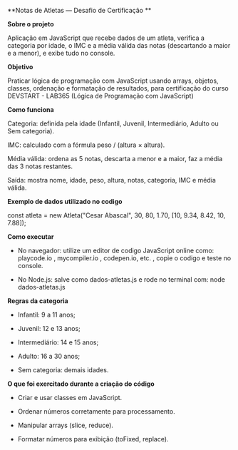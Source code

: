 **Notas de Atletas  — Desafio de Certificação **

**Sobre o projeto**

Aplicação em JavaScript que recebe dados de um atleta, verifica a categoria por idade, o IMC e a média válida das notas (descartando a maior e a menor), e exibe tudo no console.

**Objetivo**

Praticar lógica de programação com JavaScript usando arrays, objetos, classes, ordenação e formatação de resultados, para certificação do curso DEVSTART - LAB365 (Lógica de Programação com JavaScript)

**Como funciona**

Categoria: definida pela idade (Infantil, Juvenil, Intermediário, Adulto ou Sem categoria).

IMC: calculado com a fórmula peso / (altura × altura).

Média válida: ordena as 5 notas, descarta a menor e a maior, faz a média das 3 notas restantes.

Saída: mostra nome, idade, peso, altura, notas, categoria, IMC e média válida.

**Exemplo de dados utilizado no codigo**

const atleta = new Atleta("Cesar Abascal", 30, 80, 1.70, [10, 9.34, 8.42, 10, 7.88]);

**Como executar**
* No navegador: utilize um editor de codigo JavaScript online como: playcode.io , mycompiler.io , codepen.io, etc. , copie o codigo e teste no console.

* No Node.js: salve como dados-atletas.js e rode no terminal com: node dados-atletas.js

**Regras da categoria**
* Infantil: 9 a 11 anos;

* Juvenil: 12 e 13 anos;

* Intermediário: 14 e 15 anos;

* Adulto: 16 a 30 anos;

* Sem categoria: demais idades.

**O que foi exercitado durante a criação do código**

* Criar e usar classes em JavaScript.

* Ordenar números corretamente para processamento.

* Manipular arrays (slice, reduce).

* Formatar números para exibição (toFixed, replace).
